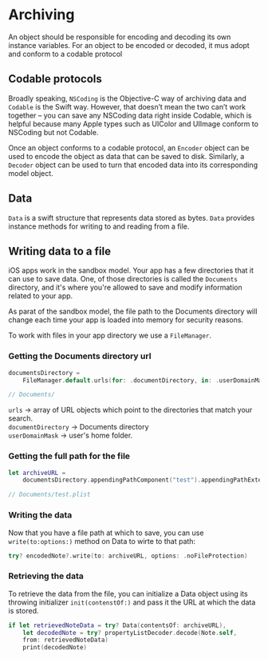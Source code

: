 # Archiving

An object should be responsible for encoding and decoding its own instance variables. For an object to be encoded or decoded, it mus adopt and conform to a codable protocol

## Codable protocols

Broadly speaking, `NSCoding` is the Objective-C way of archiving data and `Codable` is the Swift way. However, that doesn’t mean the two can’t work together – you can save any NSCoding data right inside Codable, which is helpful because many Apple types such as UIColor and UIImage conform to NSCoding but not Codable.

Once an object conforms to a codable protocol, an `Encoder` object can be used to encode the object as data that can be saved to disk. Similarly, a `Decoder` object can be used to turn that encoded data into its corresponding model object.

## Data

`Data` is a swift structure that represents data stored as bytes. `Data` provides instance methods for writing to and reading from a file.

## Writing data to a file

iOS apps work in the sandbox model. Your app has a few directories that it can use to save data. One, of those directories is called the `Documents` directory, and it's where you're allowed to save and modify information related to your app.

As parat of the sandbox model, the file path to the Documents directory will change each time your app is loaded into memory for security reasons.

To work with files in your app directory we use a `FileManager`.

### Getting the Documents directory url

```Swift
documentsDirectory =
    FileManager.default.urls(for: .documentDirectory, in: .userDomainMask).first!

// Documents/
```

`urls` -> array of URL objects which point to the directories that match your search.<br>
`documentDirectory` -> Documents directory<br>
`userDomainMask` -> user's home folder.<br>

### Getting the full path for the file

```Swift
let archiveURL =
    documentsDirectory.appendingPathComponent("test").appendingPathExtension("plist")

// Documents/test.plist
```

### Writing the data

Now that you have a file path at which to save, you can use `write(to:options:)` method on Data to wirte to that path:

```Swift
try? encodedNote?.write(to: archiveURL, options: .noFileProtection)
```

### Retrieving the data

To retrieve the data from the file, you can initialize a Data object using its throwing initializer `init(contenstOf:)` and pass it the URL at which the data is stored.

```Swift
if let retrievedNoteData = try? Data(contentsOf: archiveURL),
    let decodedNote = try? propertyListDecoder.decode(Note.self,
    from: retrievedNoteData)
    print(decodedNote)
```